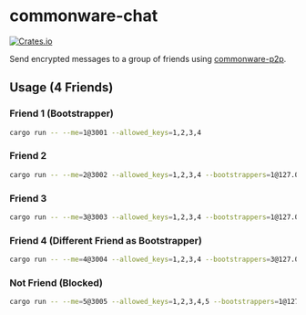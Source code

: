 # commonware-chat 

[![Crates.io](https://img.shields.io/crates/v/commonware-chat.svg)](https://crates.io/crates/commonware-chat)

Send encrypted messages to a group of friends using [commonware-p2p](https://crates.io/crates/commonware-p2p).

## Usage (4 Friends)

### Friend 1 (Bootstrapper)

```sh
cargo run -- --me=1@3001 --allowed_keys=1,2,3,4
```

### Friend 2

```sh
cargo run -- --me=2@3002 --allowed_keys=1,2,3,4 --bootstrappers=1@127.0.0.1:3001 
```

### Friend 3

```sh
cargo run -- --me=3@3003 --allowed_keys=1,2,3,4 --bootstrappers=1@127.0.0.1:3001 
```

### Friend 4 (Different Friend as Bootstrapper)

```sh
cargo run -- --me=4@3004 --allowed_keys=1,2,3,4 --bootstrappers=3@127.0.0.1:3003
```

### Not Friend (Blocked)

```sh
cargo run -- --me=5@3005 --allowed_keys=1,2,3,4,5 --bootstrappers=1@127.0.0.1:3001 
```